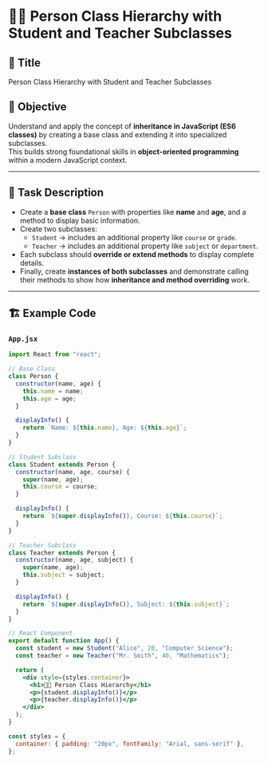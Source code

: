 # 👩‍🏫 Person Class Hierarchy with Student and Teacher Subclasses

## 📌 Title
Person Class Hierarchy with Student and Teacher Subclasses

## 🎯 Objective
Understand and apply the concept of **inheritance in JavaScript (ES6 classes)** by creating a base class and extending it into specialized subclasses.  
This builds strong foundational skills in **object-oriented programming** within a modern JavaScript context.

---

## 📖 Task Description
- Create a **base class** `Person` with properties like **name** and **age**, and a method to display basic information.  
- Create two subclasses:
  - `Student` → includes an additional property like `course` or `grade`.
  - `Teacher` → includes an additional property like `subject` or `department`.  
- Each subclass should **override or extend methods** to display complete details.  
- Finally, create **instances of both subclasses** and demonstrate calling their methods to show how **inheritance and method overriding** work.

---

## 🏗️ Example Code

### `App.jsx`
```jsx
import React from "react";

// Base Class
class Person {
  constructor(name, age) {
    this.name = name;
    this.age = age;
  }

  displayInfo() {
    return `Name: ${this.name}, Age: ${this.age}`;
  }
}

// Student Subclass
class Student extends Person {
  constructor(name, age, course) {
    super(name, age);
    this.course = course;
  }

  displayInfo() {
    return `${super.displayInfo()}, Course: ${this.course}`;
  }
}

// Teacher Subclass
class Teacher extends Person {
  constructor(name, age, subject) {
    super(name, age);
    this.subject = subject;
  }

  displayInfo() {
    return `${super.displayInfo()}, Subject: ${this.subject}`;
  }
}

// React Component
export default function App() {
  const student = new Student("Alice", 20, "Computer Science");
  const teacher = new Teacher("Mr. Smith", 40, "Mathematics");

  return (
    <div style={styles.container}>
      <h1>👩‍🎓 Person Class Hierarchy</h1>
      <p>{student.displayInfo()}</p>
      <p>{teacher.displayInfo()}</p>
    </div>
  );
}

const styles = {
  container: { padding: "20px", fontFamily: "Arial, sans-serif" },
};

